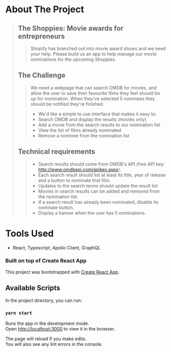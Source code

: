 # About The Project

> ## The Shoppies: Movie awards for entrepreneurs
>
>> Shopify has branched out into movie award shows and we need your help. Please build us an app to help manage our movie nominations for the  upcoming Shoppies.
>
>
>## The Challenge
>
>> We need a webpage that can search OMDB for movies, and allow the user to save their favourite films they feel should be up for nomination. When they've selected 5 nominees they should be notified they're finished.
>
>>- We'd like a simple to use interface that makes it easy to:
>>- Search OMDB and display the results (movies only)
>>- Add a movie from the search results to our nomination list
>>- View the list of films already nominated
>>- Remove a nominee from the nomination list
>
>## Technical requirements
>
>>- Search results should come from OMDB's API (free API key: http://www.omdbapi.com/apikey.aspx).
>>- Each search result should list at least its title, year of release and a button to nominate that film.
>>- Updates to the search terms should update the result list
>>- Movies in search results can be added and removed from the nomination list.
>>- If a search result has already been nominated, disable its nominate button.
>>- Display a banner when the user has 5 nominations.
>

# Tools Used

- React, Typescript, Apollo Client, GraphQL

### Built on top of Create React App

This project was bootstrapped with [Create React App](https://github.com/facebook/create-react-app).

## Available Scripts

In the project directory, you can run:

### `yarn start`

Runs the app in the development mode.\
Open [http://localhost:3000](http://localhost:3000) to view it in the browser.

The page will reload if you make edits.\
You will also see any lint errors in the console.
